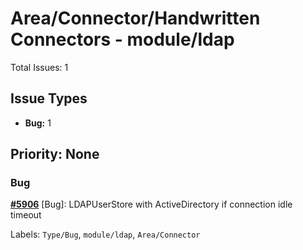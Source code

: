 # Area/Connector/Handwritten Connectors - module/ldap

Total Issues: 1

## Issue Types

- **Bug:** 1

## Priority: None

### Bug

**[#5906](https://github.com/ballerina-platform/ballerina-library/issues/5906)** [Bug]: LDAPUserStore with ActiveDirectory if connection idle timeout

Labels: `Type/Bug`, `module/ldap`, `Area/Connector`

